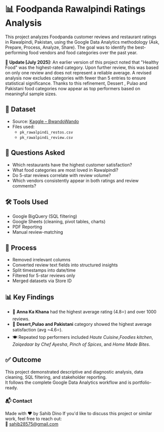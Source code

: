 # 📊 Foodpanda Rawalpindi Ratings Analysis

This project analyzes Foodpanda customer reviews and restaurant ratings in Rawalpindi, Pakistan, using the Google Data Analytics methodology (Ask, Prepare, Process, Analyze, Share). The goal was to identify the best-performing food vendors and food categories over the past year.

🔄 **Update [July 2025]:**
An earlier version of this project noted that "Healthy Food" was the highest-rated category. Upon further review, this was based on only one review and does not represent a reliable average. A revised analysis now excludes categories with fewer than 5 entries to ensure statistical significance. Thanks to this refinement, Dessert , Pulao and Pakistani food categories now appear as top performers based on meaningful sample sizes.


## 📁 Dataset

- Source: [Kaggle – BwandoWando](https://doi.org/10.34740/kaggle/ds/4683556)
- Files used:
  - `pk_rawalpindi_restos.csv`
  - `pk_rawalpindi_review.csv`

## 🧠 Questions Asked

- Which restaurants have the highest customer satisfaction?
- What food categories are most loved in Rawalpindi?
- Do 5-star reviews correlate with review volume?
- Which vendors consistently appear in both ratings and review comments?

## 🛠 Tools Used

- Google BigQuery (SQL filtering)
- Google Sheets (cleaning, pivot tables, charts)
- PDF Reporting
- Manual review-matching

## 🧼 Process

- Removed irrelevant columns
- Converted review text fields into structured insights
- Split timestamps into date/time
- Filtered for 5-star reviews only
- Merged datasets via Store ID

## 📊 Key Findings

- 🥇 **Anna Ka Khana** had the highest average rating (4.8⭐) and over 1000 reviews.
- 🥗 **Desert,Pulao and Pakistani** category showed the highest average satisfaction (avg ~4.6⭐).
- 🍽️ Repeated top performers included *Haute Cuisine*,*Foodies kitchen*, *Zaiqedaar by Chef Ayesha*, *Pinch of Spices*, and *Home Made Bites*.

## ✅ Outcome

This project demonstrated descriptive and diagnostic analysis, data cleaning, SQL filtering, and stakeholder reporting.  
It follows the complete Google Data Analytics workflow and is portfolio-ready.

### 📬 Contact

Made with ❤️ by Sahib Dino
If you'd like to discuss this project or similar work, feel free to reach out:  
📧 sahib28575@gmail.com
